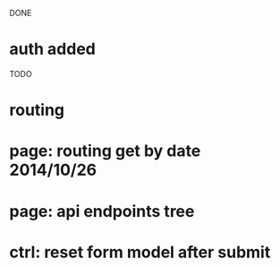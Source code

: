 DONE
# auth added

TODO
# routing
# page: routing get by date 2014/10/26
# page: api endpoints tree
# ctrl: reset form model after submit